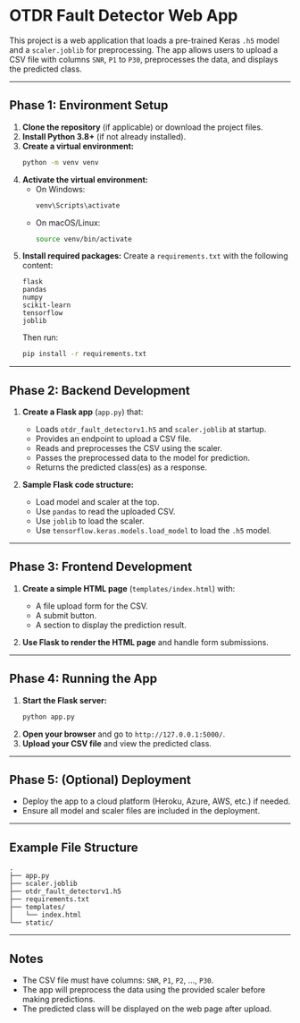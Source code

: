 # OTDR Fault Detector Web App

This project is a web application that loads a pre-trained Keras `.h5` model and a `scaler.joblib` for preprocessing. The app allows users to upload a CSV file with columns `SNR`, `P1` to `P30`, preprocesses the data, and displays the predicted class.

---

## Phase 1: Environment Setup

1. **Clone the repository** (if applicable) or download the project files.
2. **Install Python 3.8+** (if not already installed).
3. **Create a virtual environment:**
   ```bash
   python -m venv venv
   ```
4. **Activate the virtual environment:**
   - On Windows:
     ```bash
     venv\Scripts\activate
     ```
   - On macOS/Linux:
     ```bash
     source venv/bin/activate
     ```
5. **Install required packages:**
   Create a `requirements.txt` with the following content:
   ```
   flask
   pandas
   numpy
   scikit-learn
   tensorflow
   joblib
   ```
   Then run:
   ```bash
   pip install -r requirements.txt
   ```

---

## Phase 2: Backend Development

1. **Create a Flask app** (`app.py`) that:
   - Loads `otdr_fault_detectorv1.h5` and `scaler.joblib` at startup.
   - Provides an endpoint to upload a CSV file.
   - Reads and preprocesses the CSV using the scaler.
   - Passes the preprocessed data to the model for prediction.
   - Returns the predicted class(es) as a response.

2. **Sample Flask code structure:**
   - Load model and scaler at the top.
   - Use `pandas` to read the uploaded CSV.
   - Use `joblib` to load the scaler.
   - Use `tensorflow.keras.models.load_model` to load the `.h5` model.

---

## Phase 3: Frontend Development

1. **Create a simple HTML page** (`templates/index.html`) with:
   - A file upload form for the CSV.
   - A submit button.
   - A section to display the prediction result.

2. **Use Flask to render the HTML page** and handle form submissions.

---

## Phase 4: Running the App

1. **Start the Flask server:**
   ```bash
   python app.py
   ```
2. **Open your browser** and go to `http://127.0.0.1:5000/`.
3. **Upload your CSV file** and view the predicted class.

---

## Phase 5: (Optional) Deployment

- Deploy the app to a cloud platform (Heroku, Azure, AWS, etc.) if needed.
- Ensure all model and scaler files are included in the deployment.

---

## Example File Structure

```
.
├── app.py
├── scaler.joblib
├── otdr_fault_detectorv1.h5
├── requirements.txt
├── templates/
│   └── index.html
└── static/
```

---

## Notes

- The CSV file must have columns: `SNR`, `P1`, `P2`, ..., `P30`.
- The app will preprocess the data using the provided scaler before making predictions.
- The predicted class will be displayed on the web page after upload. 